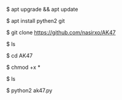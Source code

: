 $  apt upgrade && apt update

$  apt install pythen2 git

$  git clone https://github.com/nasirxo/AK47

$  ls

$  cd AK47

$  chmod +x *

$  ls

$  python2 ak47.py
